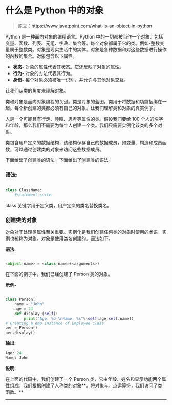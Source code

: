 # 什么是 Python 中的对象

> 原文：<https://www.javatpoint.com/what-is-an-object-in-python>

Python 是一种面向对象的编程语言。Python 中的一切都被当作一个对象，包括变量、函数、列表、元组、字典、集合等。每个对象都属于它的类。例如-整数变量属于整数类。对象是现实生活中的实体。对象是各种数据和对这些数据进行操作的函数的集合。对象包含以下属性。

*   **状态-** 对象的属性代表其状态。它还反映了对象的属性。
*   **行为-** 对象的方法代表其行为。
*   **身份-** 每个对象必须被唯一识别，并允许与其他对象交互。

让我们从类的角度来理解对象。

类和对象是面向对象编程的关键。类是对象的蓝图。类用于将数据和功能捆绑在一起。每个新创建的类都必须有自己的对象。让我们理解类和对象的真实例子。

人是一个可能具有行走、睡眠、思考等属性的类。假设我们要给 100 个人的名字和年龄，那么我们不需要为每个人创建一个类。我们只需要实例化该类的多个对象。

类包含用户定义的数据结构，该结构保存自己的数据成员，如变量、构造和成员函数，可以通过创建类的对象来访问这些数据成员。

下面给出了创建类的语法。下面给出了创建类的语法。

### 语法:

```py

class ClassName:    
    #statement_suite      

```

class 关键字用于定义类，用户定义的类名替换类名。

### 创建类的对象

对象对于处理类属性至关重要。实例化是我们创建任何类的对象时使用的术语，实例也被称为对象。对象是使用类名创建的。语法如下。

**语法:**

```py

<object-name> = <class-name>(<arguments>)    

```

在下面的例子中，我们已经创建了 Person 类的对象。

**示例-**

```py

class Person:       
    name = "John"    
    age = 24
    def display (self):    
        print("Age: %d \nName: %s"%(self.age,self.name))    
# Creating a emp instance of Employee class  
per = Person()    
per.display()    

```

**输出:**

```py
Age: 24 
Name: John

```

**说明:**

在上面的代码中，我们创建了一个 Person 类，它由年龄、姓名和显示功能两个属性组成。我们根据创建了人称类的对象**。将对象与。点运算符，我们访问了类函数。**

* * *